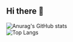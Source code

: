## Hi there 👋

<!--
**ycs-202007071/ycs-202007071** is a ✨ _special_ ✨ repository because its `README.md` (this file) appears on your GitHub profile.

Here are some ideas to get you started:

- 🔭 I’m currently working on ...
- 🌱 I’m currently learning ...
- 👯 I’m looking to collaborate on ...
- 🤔 I’m looking for help with ...
- 💬 Ask me about ...
- 📫 How to reach me: ...
- 😄 Pronouns: ...
- ⚡ Fun fact: ...
-->
![Anurag's GitHub stats](https://github-readme-stats.vercel.app/api?username=ycs-202007071&show_icons=true&theme=radical)
<br>
![Top Langs](https://github-readme-stats.vercel.app/api/top-langs/?username=ycs-202007071&layout=compact)
